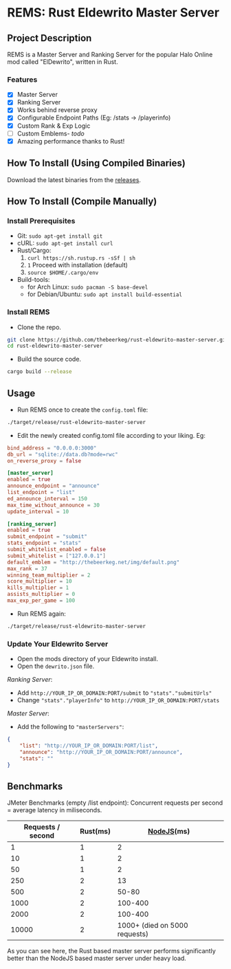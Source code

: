 # REMS: Rust Eldewrito Master Server

## Project Description
REMS is a Master Server and Ranking Server for the popular Halo Online mod called "ElDewrito", written in Rust.

### Features
* [X] Master Server
* [X] Ranking Server
* [X] Works behind reverse proxy
* [X] Configurable Endpoint Paths (Eg: /stats -> /playerinfo)
* [X] Custom Rank & Exp Logic
* [ ] Custom Emblems- *todo*
* [X] Amazing performance thanks to Rust!

## How To Install (Using Compiled Binaries)
Download the latest binaries from the [releases](https://github.com/thebeerkeg/rust-eldewrito-master-server/releases).

## How To Install (Compile Manually)
### Install Prerequisites
* Git: ```sudo apt-get install git```
* cURL: ```sudo apt-get install curl```
* Rust/Cargo:
    1. ```curl https://sh.rustup.rs -sSf | sh```
    2. ```1``` Proceed with installation (default)
    3. ```source $HOME/.cargo/env```
* Build-tools:
    * for Arch Linux: ```sudo pacman -S base-devel```
    * for Debian/Ubuntu: ```sudo apt install build-essential```

### Install REMS
* Clone the repo.
```bash
git clone https://github.com/thebeerkeg/rust-eldewrito-master-server.git
cd rust-eldewrito-master-server
```

* Build the source code.
```bash
cargo build --release
```

## Usage
* Run REMS once to create the `config.toml` file:
```bash
./target/release/rust-eldewrito-master-server
```

* Edit the newly created config.toml file according to your liking. Eg:
```toml
bind_address = "0.0.0.0:3000"
db_url = "sqlite://data.db?mode=rwc"
on_reverse_proxy = false

[master_server]
enabled = true
announce_endpoint = "announce"
list_endpoint = "list"
ed_announce_interval = 150
max_time_without_announce = 30
update_interval = 10

[ranking_server]
enabled = true
submit_endpoint = "submit"
stats_endpoint = "stats"
submit_whitelist_enabled = false
submit_whitelist = ["127.0.0.1"]
default_emblem = "http://thebeerkeg.net/img/default.png"
max_rank = 37
winning_team_multiplier = 2
score_multiplier = 10
kills_multiplier = 1
assists_multiplier = 0
max_exp_per_game = 100
```

* Run REMS again:
```bash
./target/release/rust-eldewrito-master-server
```

### Update Your Eldewrito Server
* Open the mods directory of your Eldewrito install.
* Open the `dewrito.json` file.

*Ranking Server*:
* Add `http://YOUR_IP_OR_DOMAIN:PORT/submit` to `"stats"."submitUrls"`
* Change `"stats"."playerInfo"` to `http://YOUR_IP_OR_DOMAIN:PORT/stats`

*Master Server*:
* Add the following to `"masterServers"`:
```json
{
    "list": "http://YOUR_IP_OR_DOMAIN:PORT/list",
    "announce": "http://YOUR_IP_OR_DOMAIN:PORT/announce",
    "stats": ""
}
```

## Benchmarks
[NodeJS]: https://github.com/ElDewrito/ElDewrito-MasterServer
JMeter Benchmarks (empty /list endpoint): Concurrent requests per second = average latency in miliseconds.

| Requests / second | Rust(ms) | [NodeJS]\(ms) |
|------------|------|--------|
|     1       |   1   |    2   |
|     10       |   1   |    2    |
|      50      |   1   |    2    |
|      250      |   2   |    13    |
|      500      |   2   |    50-80    |
|      1000      |   2   |    100-400    |
|      2000      |   2   |    100-400    |
|      10000      |   2   |    1000+ (died on 5000 requests)   |

As you can see here, the Rust based master server performs significantly better than the NodeJS based master server under heavy load.

